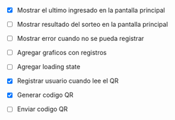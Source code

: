 - [X] Mostrar el ultimo ingresado en la pantalla principal
- [ ] Mostrar resultado del sorteo en la pantalla principal
- [ ] Mostrar error cuando no se pueda registrar
- [ ] Agregar graficos con registros
- [ ] Agregar loading state
- [X] Registrar usuario cuando lee el QR
- [X] Generar codigo QR
- [ ] Enviar codigo QR

